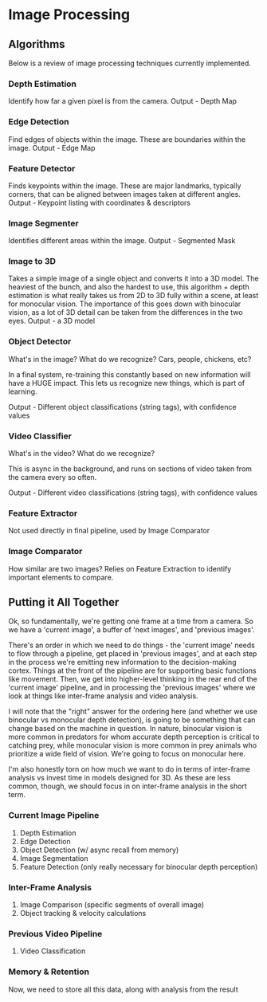 # Image Processing

## Algorithms

Below is a review of image processing techniques currently implemented.

### Depth Estimation

Identify how far a given pixel is from the camera.
Output - Depth Map

### Edge Detection

Find edges of objects within the image.  These are boundaries within the image.
Output - Edge Map

### Feature Detector

Finds keypoints within the image.  These are major landmarks, typically corners, that can be aligned between images taken at different angles.
Output - Keypoint listing with coordinates & descriptors

### Image Segmenter

Identifies different areas within the image.
Output - Segmented Mask

### Image to 3D

Takes a simple image of a single object and converts it into a 3D model.  The heaviest of the bunch, and also the hardest to use, this algorithm + depth estimation is what really takes us from 2D to 3D fully within a scene, at least for monocular vision.  The importance of this goes down with binocular vision, as a lot of 3D detail can be taken from the differences in the two eyes.
Output - a 3D model

### Object Detector

What's in the image?  What do we recognize?  Cars, people, chickens, etc?

In a final system, re-training this constantly based on new information will have a HUGE impact.  This lets us recognize new things, which is part of learning.

Output - Different object classifications (string tags), with confidence values

### Video Classifier

What's in the video?  What do we recognize?

This is async in the background, and runs on sections of video taken from the camera every so often.

Output - Different video classifications (string tags), with confidence values

### Feature Extractor

Not used directly in final pipeline, used by Image Comparator

### Image Comparator

How similar are two images?  Relies on Feature Extraction to identify important elements to compare.

## Putting it All Together

Ok, so fundamentally, we're getting one frame at a time from a camera.  So we have a 'current image', a buffer of 'next images', and 'previous images'.

There's an order in which we need to do things - the 'current image' needs to flow through a pipeline, get placed in 'previous images', and at each step in the process we're emitting new information to the decision-making cortex.  Things at the front of the pipeline are for supporting basic functions like movement.  Then, we get into higher-level thinking in the rear end of the 'current image' pipeline, and in processing the 'previous images' where we look at things like inter-frame analysis and video analysis.

I will note that the "right" answer for the ordering here (and whether we use binocular vs monocular depth detection), is going to be something that can change based on the machine in question.  In nature, binocular vision is more common in predators for whom accurate depth perception is critical to catching prey, while monocular vision is more common in prey animals who prioritize a wide field of vision.  We're going to focus on monocular here.

I'm also honestly torn on how much we want to do in terms of inter-frame analysis vs invest time in models designed for 3D.  As these are less common, though, we should focus in on inter-frame analysis in the short term.

### Current Image Pipeline

1. Depth Estimation
2. Edge Detection
3. Object Detection (w/ async recall from memory)
4. Image Segmentation
5. Feature Detection (only really necessary for binocular depth perception)

### Inter-Frame Analysis

1. Image Comparison (specific segments of overall image)
2. Object tracking & velocity calculations

### Previous Video Pipeline

1. Video Classification

### Memory & Retention

Now, we need to store all this data, along with analysis from the result